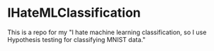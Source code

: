 # IHateMLClassification
This is a repo for my "I hate machine learning classification, so I use Hypothesis testing for classifying MNIST data."
